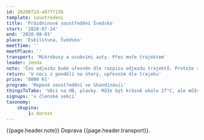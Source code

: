 ```yaml
---
id: 20200724-a87ff13b
template: soustredeni
title: 'Prázdninové soustředění Švedsko'
start: '2020-07-24'
end: '2020-08-03'
place: 'Eskilstuna, Švédsko'
meetTime: ''
meetPlace: ''
transport: 'Mikrobusy a osobními auty. Přes moře trajektem'
leader: Jenda
note: 'Čas odjezdu bude uřesněn dle rozpisu odjezdu trajektů. Protože se jedná o Stacionární kemp ČSOS bude místo ubytování upřesněno až svaz dodá oficiální rozpis. Neoficiální zatím [zde](http://www.orientacnisporty.cz/upload/STK/Rozpis%20Svedsko.pdf)'
return: 'V noci z pondělí na úterý, upřesním dle trajeku'
price: '8000 Kč'
program: 'Mapové soustředění ve Skandinávii'
thingsToTake: 'Věci na OB, plavky. Může být krásně okolo 27°C, ale může nám klidně celý týden pršet a být okolo 15°C, připravte se na to prosím.'
signups: 'v členské sekci'
taxonomy:
    skupina:
        1: dorost
---
```

{{page.header.note}}
 Doprava {{page.header.transport}}.
